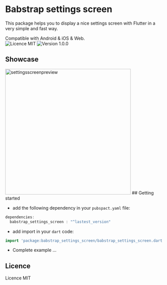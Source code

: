 # Babstrap settings screen
This package helps you to display a nice settings screen with Flutter in a very simple and fast way.

Compatible with Android & iOS & Web.  
![Licence MIT](https://img.shields.io/apm/l/vim-mode) ![Version 1.0.0](https://img.shields.io/badge/pub-v0.0.1-orange)

## Showcase
<img width="400" alt="settingsscreenpreview" src="https://user-images.githubusercontent.com/65053170/128450473-7a71ecd5-576b-4a93-b9b3-8bb95f6ac304.png">
## Getting started

* add the following dependency in your `pubspact.yaml` file:
``` dart
dependencies:
  babstrap_settings_screen : "^lastest_version"
```
* add import in your `dart` code:
```dart
import 'package:babstrap_settings_screen/babstrap_settings_screen.dart';
```
* Complete example
...

## Licence
Licence MIT